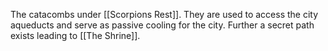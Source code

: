 The catacombs under [[Scorpions Rest]]. They are used to access the city aqueducts and serve as passive cooling for the city. Further a secret path exists leading to [[The Shrine]].